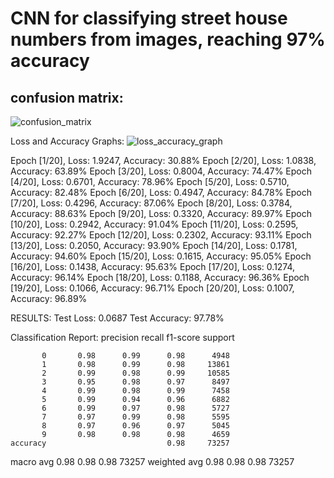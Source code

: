 # CNN for classifying street house numbers from images, reaching 97% accuracy


## confusion matrix:
![confusion_matrix](https://github.com/user-attachments/assets/6aecfa33-092d-4051-b947-b8473c2624de)


Loss and Accuracy Graphs:
![loss_accuracy_graph](https://github.com/user-attachments/assets/f2997ac3-4f72-4efa-86f7-ddcc0f5e82b3)

Epoch [1/20], Loss: 1.9247, Accuracy: 30.88%
Epoch [2/20], Loss: 1.0838, Accuracy: 63.89%
Epoch [3/20], Loss: 0.8004, Accuracy: 74.47%
Epoch [4/20], Loss: 0.6701, Accuracy: 78.96%
Epoch [5/20], Loss: 0.5710, Accuracy: 82.48%
Epoch [6/20], Loss: 0.4947, Accuracy: 84.78%
Epoch [7/20], Loss: 0.4296, Accuracy: 87.06%
Epoch [8/20], Loss: 0.3784, Accuracy: 88.63%
Epoch [9/20], Loss: 0.3320, Accuracy: 89.97%
Epoch [10/20], Loss: 0.2942, Accuracy: 91.04%
Epoch [11/20], Loss: 0.2595, Accuracy: 92.27%
Epoch [12/20], Loss: 0.2302, Accuracy: 93.11%
Epoch [13/20], Loss: 0.2050, Accuracy: 93.90%
Epoch [14/20], Loss: 0.1781, Accuracy: 94.60%
Epoch [15/20], Loss: 0.1615, Accuracy: 95.05%
Epoch [16/20], Loss: 0.1438, Accuracy: 95.63%
Epoch [17/20], Loss: 0.1274, Accuracy: 96.14%
Epoch [18/20], Loss: 0.1188, Accuracy: 96.36%
Epoch [19/20], Loss: 0.1066, Accuracy: 96.71%
Epoch [20/20], Loss: 0.1007, Accuracy: 96.89%

RESULTS:
Test Loss: 0.0687
Test Accuracy: 97.78%

Classification Report:
              precision    recall  f1-score   support

           0       0.98      0.99      0.98      4948
           1       0.98      0.99      0.98     13861
           2       0.99      0.98      0.99     10585
           3       0.95      0.98      0.97      8497
           4       0.99      0.98      0.99      7458
           5       0.99      0.94      0.96      6882
           6       0.99      0.97      0.98      5727
           7       0.97      0.99      0.98      5595
           8       0.97      0.96      0.97      5045
           9       0.98      0.98      0.98      4659
    accuracy                           0.98     73257
   macro avg       0.98      0.98      0.98     73257
weighted avg       0.98      0.98      0.98     73257
